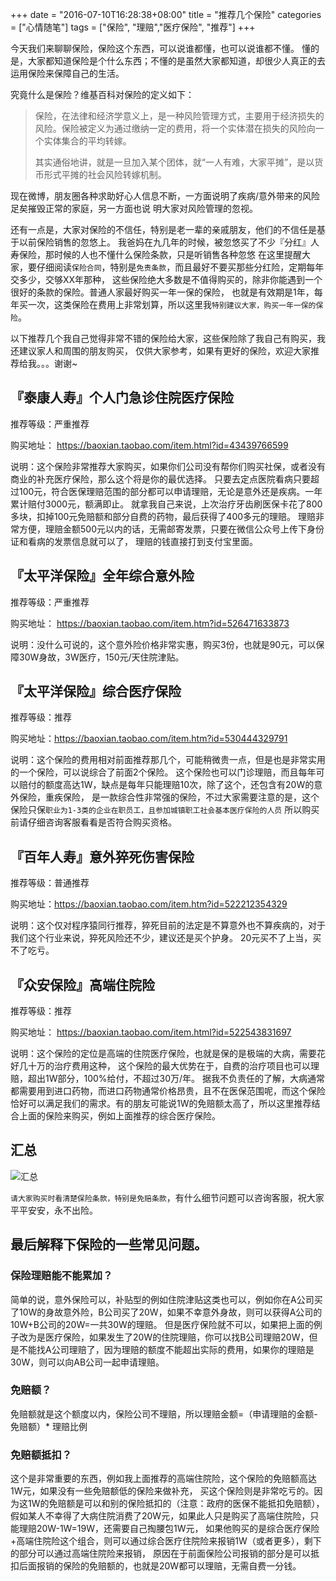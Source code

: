 +++
date = "2016-07-10T16:28:38+08:00"
title = "推荐几个保险"
categories = ["心情随笔"]
tags = ["保险", "理赔","医疗保险", "推荐"]
+++

今天我们来聊聊保险，保险这个东西，可以说谁都懂，也可以说谁都不懂。
懂的是，大家都知道保险是个什么东西；不懂的是虽然大家都知道，却很少人真正的去运用保险来保障自己的生活。


究竟什么是保险？维基百科对保险的定义如下：

> 保险，在法律和经济学意义上，是一种风险管理方式，主要用于经济损失的风险。保险被定义为通过缴纳一定的费用，将一个实体潜在损失的风险向一个实体集合的平均转嫁。
>
> 其实通俗地讲，就是一旦加入某个团体，就“一人有难，大家平摊”，是以货币形式平摊的社会风险转嫁机制。


现在微博，朋友圈各种求助好心人信息不断，一方面说明了疾病/意外带来的风险足矣摧毁正常的家庭，另一方面也说
明大家对风险管理的忽视。

还有一点是，大家对保险的不信任，特别是老一辈的亲戚朋友，他们的不信任是基于以前保险销售的忽悠上。
我爸妈在九几年的时候，被忽悠买了不少『分红』人寿保险，那时候的人也不懂什么保险条款，只是听销售各种忽悠
在这里提醒大家，要仔细阅读`保险合同`，特别是`免责条款`，而且最好不要买那些分红险，定期每年交多少，交够XX年那种，
这些保险绝大多数是不值得购买的，除非你能遇到一个很好的条款的保险。普通人家最好购买一年一保的保险，
也就是有效期是1年，每年买一次，这类保险在费用上非常划算，所以这里我`特别建议大家，购买一年一保的保险`。


以下推荐几个我自己觉得非常不错的保险给大家，这些保险除了我自己有购买，我还建议家人和周围的朋友购买，
仅供大家参考，如果有更好的保险，欢迎大家推荐给我。。。谢谢~

## 『泰康人寿』个人门急诊住院医疗保险

推荐等级：严重推荐

购买地址： <https://baoxian.taobao.com/item.html?id=43439766599>

说明：这个保险非常推荐大家购买，如果你们公司没有帮你们购买社保，或者没有商业的补充医疗保险，那么这个将是你的最优选择。
只要去定点医院看病只要超过100元，符合医保理赔范围的部分都可以申请理赔，无论是意外还是疾病。一年累计赔付3000元，额满即止。
就拿我自己来说，上次治疗牙齿刷医保卡花了800多块，扣掉100元免赔额和部分自费的药物，最后获得了400多元的理赔。
理赔非常方便，理赔金额500元以内的话，无需邮寄发票，只要在微信公众号上传下身份证和看病的发票信息就可以了，
理赔的钱直接打到支付宝里面。


## 『太平洋保险』全年综合意外险

推荐等级：严重推荐

购买地址： <https://baoxian.taobao.com/item.htm?id=526471633873>

说明：没什么可说的，这个意外险价格非常实惠，购买3份，也就是90元，可以保障30W身故，3W医疗，150元/天住院津贴。


## 『太平洋保险』综合医疗保险

推荐等级：推荐

购买地址：<https://baoxian.taobao.com/item.htm?id=530444329791>

说明：这个保险的费用相对前面推荐那几个，可能稍微贵一点，但是也是非常实用的一个保险，可以说综合了前面2个保险。
这个保险也可以门诊理赔，而且每年可以赔付的额度高达1W，缺点是每年只能理赔10次，除了这个，还包含有20W的意外保险，重疾保险，
是一款综合性非常强的保险，不过大家需要注意的是，这个保险只保`职业为1-3类的企业在职员工，且参加城镇职工社会基本医疗保险的人员`
所以购买前请仔细咨询客服看看是否符合购买资格。


## 『百年人寿』意外猝死伤害保险

推荐等级：普通推荐

购买地址：<https://baoxian.taobao.com/item.htm?id=522212354329>

说明：这个仅对程序猿同行推荐，猝死目前的法定是不算意外也不算疾病的，对于我们这个行业来说，猝死风险还不少，建议还是买个护身。
20元买不了上当，买不了吃亏。


## 『众安保险』高端住院险

推荐等级：推荐

购买地址： <https://baoxian.taobao.com/item.html?id=522543831697>

说明：这个保险的定位是高端的住院医疗保险，也就是保的是极端的大病，需要花好几十万的治疗费用这种，
这个保险的最大优势在于，自费的治疗项目也可以理赔，超出1W部分，100%给付，不超过30万/年。
据我不负责任的了解，大病通常都需要用到进口药物，而进口药物通常价格昂贵，且不在医保范围呢，而这个保险
恰好可以满足我们的需求。有的朋友可能说1W的免赔额太高了，所以这里推荐结合上面的保险来购买，例如上面推荐的综合医疗保险。


## 汇总

![汇总](http://ww2.sinaimg.cn/large/6915c7dcgw1f5oz7go31rj20uy0lxjv7.jpg)

`请大家购买时看清楚保险条款，特别是免赔条款`，有什么细节问题可以咨询客服，祝大家平平安安，永不出险。


## 最后解释下保险的一些常见问题。

### 保险理赔能不能累加？

简单的说，意外保险可以，补贴型的例如住院津贴这类也可以，例如你在A公司买了10W的身故意外险，B公司买了20W，如果不幸意外身故，则可以获得A公司的10W+B公司的20W=一共30W的理赔。
但是医疗保险就不可以，如果把上面的例子改为是医疗保险，如果发生了20W的住院理赔，你可以找B公司理赔20W，但是不能找A公司理赔了，因为理赔的额度不能超出实际的费用，如果你的理赔是30W，则可以向AB公司一起申请理赔。

### 免赔额？

免赔额就是这个额度以内，保险公司不理赔，所以理赔金额=（申请理赔的金额-免赔额）* 理赔比例

### 免赔额抵扣？

这个是非常重要的东西，例如我上面推荐的高端住院险，这个保险的免赔额高达1W元，如果没有一些免赔额低的保险来做补充，
买这个保险则是非常吃亏的。因为这1W的免赔额是可以和别的保险抵扣的（注意：政府的医保不能抵扣免赔额），
假如某人不幸得了大病住院消费了20W元，如果此人只是购买了高端住院险，只能理赔20W-1W=19W，还需要自己掏腰包1W元，
如果他购买的是综合医疗保险+高端住院险这个组合，则可以通过综合医疗住院险来报销1W（或者更多），剩下的部分可以通过高端住院险来报销，
原因在于前面保险公司报销的部分是可以抵扣后面报销的保险的免赔额的，也就是20W都可以理赔，无需自费一分钱。